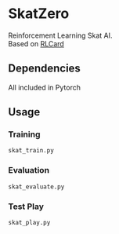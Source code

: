 # SkatZero
Reinforcement Learning Skat AI.  
Based on [RLCard](https://github.com/datamllab/rlcard)

## Dependencies
All included in Pytorch

## Usage

### Training
`skat_train.py`

### Evaluation
`skat_evaluate.py`

### Test Play
`skat_play.py`